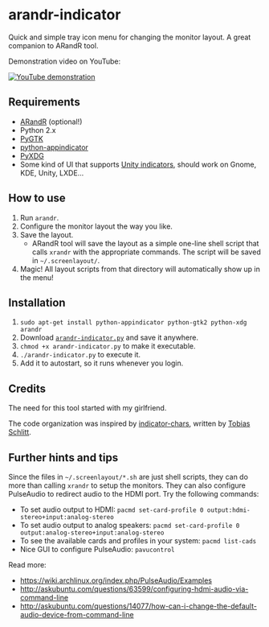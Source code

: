 arandr-indicator
================

Quick and simple tray icon menu for changing the monitor layout. A great companion to ARandR tool.

Demonstration video on YouTube:

[![YouTube demonstration](http://img.youtube.com/vi/xqpF6RrYUmo/0.jpg)](http://youtu.be/xqpF6RrYUmo)


Requirements
------------

* [ARandR](http://christian.amsuess.com/tools/arandr/) (optional!)
* Python 2.x
* [PyGTK](http://www.pygtk.org/)
* [python-appindicator](https://launchpad.net/libappindicator)
* [PyXDG](http://freedesktop.org/wiki/Software/pyxdg/)
* Some kind of UI that supports [Unity indicators](https://unity.ubuntu.com/projects/appindicators/), should work on Gnome, KDE, Unity, LXDE…


How to use
----------

1. Run `arandr`.
2. Configure the monitor layout the way you like.
3. Save the layout.
    * ARandR tool will save the layout as a simple one-line shell script that calls `xrandr` with the appropriate commands. The script will be saved in `~/.screenlayout/`.
4. Magic! All layout scripts from that directory will automatically show up in the menu!


Installation
------------

1. `sudo apt-get install python-appindicator python-gtk2 python-xdg arandr`
2. Download [`arandr-indicator.py`](https://raw.githubusercontent.com/denilsonsa/arandr-indicator/master/arandr-indicator.py) and save it anywhere.
3. `chmod +x arandr-indicator.py` to make it executable.
4. `./arandr-indicator.py` to execute it.
5. Add it to autostart, so it runs whenever you login.


Credits
-------

The need for this tool started with my girlfriend.

The code organization was inspired by [indicator-chars](https://github.com/tobyS/indicator-chars), written by [Tobias Schlitt](mailto:toby@php.net).


Further hints and tips
----------------------

Since the files in `~/.screenlayout/*.sh` are just shell scripts, they can do more than calling `xrandr` to setup the monitors. They can also configure PulseAudio to redirect audio to the HDMI port. Try the following commands:

* To set audio output to HDMI: `pacmd set-card-profile 0 output:hdmi-stereo+input:analog-stereo`
* To set audio output to analog speakers: `pacmd set-card-profile 0 output:analog-stereo+input:analog-stereo`
* To see the available cards and profiles in your system: `pacmd list-cads`
* Nice GUI to configure PulseAudio: `pavucontrol`

Read more:

* https://wiki.archlinux.org/index.php/PulseAudio/Examples
* http://askubuntu.com/questions/63599/configuring-hdmi-audio-via-command-line
* http://askubuntu.com/questions/14077/how-can-i-change-the-default-audio-device-from-command-line
